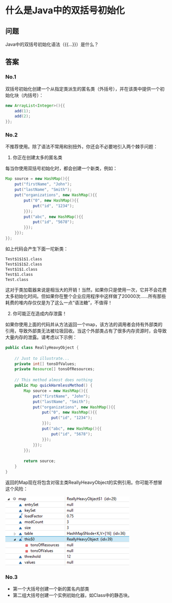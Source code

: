 # 什么是Java中的双括号初始化
## 问题

Java中的双括号初始化语法（{{...}}）是什么？

## 答案

### No.1

双括号初始化创建一个从指定类派生的匿名类（外括号），并在该类中提供一个初始化块（内括号）：

```java
new ArrayList<Integer>(){{
    add(1);
    add(2);
}};
```

### No.2

不推荐使用。除了语法不常用和别扭外，你还会不必要地引入两个棘手问题：

1. 你正在创建太多的匿名类

每当你使用双括号初始化时，都会创建一个新类，例如：

```java
Map source = new HashMap(){{
    put("firstName", "John");
    put("lastName", "Smith");
    put("organizations", new HashMap(){{
        put("0", new HashMap(){{
            put("id", "1234");
        }});
        put("abc", new HashMap(){{
            put("id", "5678");
        }});
    }});
}};
```

如上代码会产生下面一坨新类：

```shell
Test$1$1$1.class
Test$1$1$2.class
Test$1$1.class
Test$1.class
Test.class
```

这对于类加载器来说是相当大的开销！当然，如果你只是使用一次，它并不会花费太多初始化时间。但如果你在整个企业应用程序中这样做了20000次……所有那些耗费的堆内存仅仅是为了这么一点“语法糖”，不值得！

2. 你可能正在造成内存泄露！


如果你使用上面的代码并从方法返回一个map，该方法的调用者会持有外部类的引用，导致外部类无法被垃圾回收。当这个外部类占有了很多内存资源时，会导致大量内存的泄露。请考虑以下示例：

```java
public class ReallyHeavyObject {

    // Just to illustrate...
    private int[] tonsOfValues;
    private Resource[] tonsOfResources;

    // This method almost does nothing
    public Map quickHarmlessMethod() {
        Map source = new HashMap(){{
            put("firstName", "John");
            put("lastName", "Smith");
            put("organizations", new HashMap(){{
                put("0", new HashMap(){{
                    put("id", "1234");
                }});
                put("abc", new HashMap(){{
                    put("id", "5678");
                }});
            }});
        }};

        return source;
    }
}
```

返回的Map现在将包含对宿主类ReallyHeavyObject的实例引用。你可能不想冒这个风险：

![](.\images\1.png)

### No.3

- 第一个大括号创建一个新的匿名内部类
- 第二组大括号创建一个实例初始化器，如Class中的静态块。